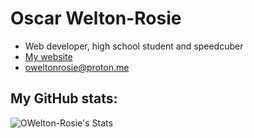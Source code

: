 # Oscar Welton-Rosie
- Web developer, high school student and speedcuber
- [My website](https://owelton-rosie.pages.dev)
- [oweltonrosie@proton.me](mailto:oweltonrosie@proton.me)

## My GitHub stats:
![OWelton-Rosie's Stats](https://github-readme-stats.vercel.app/api?username=OWelton-Rosie&theme=tokyonight&show_icons=true&hide_border=true&count_private=true)
